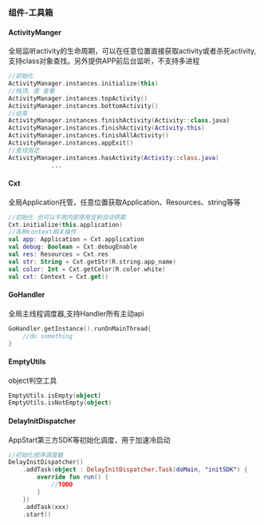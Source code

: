 ### 组件-工具箱



#### ActivityManger

全局监听activity的生命周期，可以在任意位置直接获取activity或者杀死activity,支持class对象查找。另外提供APP前后台监听，不支持多进程

```kotlin
//初始化
ActivityManager.instances.initialize(this)
//栈顶、底 查看
ActivityManager.instances.topActivity()
ActivityManager.instances.bottomActivity()
//结束    
ActivityManager.instances.finishActivity(Activity::class.java)
ActivityManager.instances.finishActivity(Activity.this)
ActivityManager.instances.finishAllActivity()
ActivityManager.instances.appExit()
//查找指定
ActivityManager.instances.hasActivity(Activity::class.java)
            ...
```

#### Cxt

全局Application托管，任意位置获取Application、Resources、string等等

```kotlin
//初始化 也可以不用内部使用反射自动获取
Cxt.initialize(this.application)
//各种context相关操作
val app: Application = Cxt.application
val debug: Boolean = Cxt.debugEnable
val res: Resources = Cxt.res
val str: String = Cxt.getStr(R.string.app_name)
val color: Int = Cxt.getColor(R.color.white)
val cxt: Context = Cxt.get()
```

#### GoHandler

全局主线程调度器,支持Handler所有主动api

```kotlin
GoHandler.getInstance().runOnMainThread{
    //do something
}
```

#### EmptyUtils

object判空工具

```kotlin
EmptyUtils.isEmpty(object)
EmptyUtils.isNotEmpty(object)
```

#### DelayInitDispatcher

AppStart第三方SDK等初始化调度，用于加速冷启动

```kotlin
//初始化顺序调度器
DelayInitDispatcher()
    .addTask(object : DelayInitDispatcher.Task(doMain, "initSDK") {
        override fun run() {
        	//TODO
        }
    })
    .addTask(xxx)
    .start()
```

